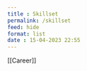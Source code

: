 ```yaml
---
title : Skillset
permalink: /skillset
feed: hide
format: list
date : 15-04-2023 22:55
---
```


[[Career]]

